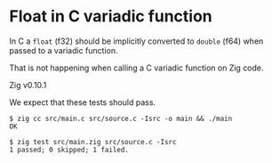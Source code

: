 # Float in C variadic function

In C a `float` (f32) should be implicitly converted to `double` (f64)
when passed to a variadic function.

That is not happening when calling a C variadic function on Zig code.

Zig v0.10.1

We expect that these tests should pass.

```console
$ zig cc src/main.c src/source.c -Isrc -o main && ./main
OK
```

```console
$ zig test src/main.zig src/source.c -Isrc
1 passed; 0 skipped; 1 failed.
```
